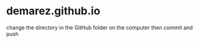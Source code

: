 # demarez.github.io

change the directory in the GitHub folder on the computer
then commit
and push
